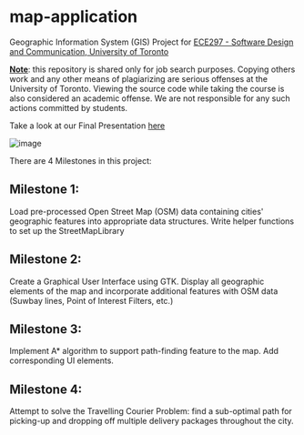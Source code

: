 # map-application
Geographic Information System (GIS) Project for [ECE297 - Software Design and Communication, University of Toronto](https://exams.skule.ca/exams/ECE297H1_20211_651622810357syllabus.pdf)

<b><ins>Note</ins></b>: this repository is shared only for job search purposes. Copying others work and any other means of plagiarizing are serious offenses at the University of Toronto. Viewing the source code while taking the course is also considered an academic offense. We are not responsible for any such actions committed by students.

Take a look at our Final Presentation [here](https://docs.google.com/presentation/d/1JwBw1Ba6oGBfa2be1LEtnXdPn5XN4cSdRIS5KA9OF58/edit#slide=id.g23b65494bde_137_263)

![image](https://user-images.githubusercontent.com/108838237/235533905-75917550-a16a-4b74-bf5c-5350cc3a994e.png)

There are 4 Milestones in this project:

## Milestone 1: 
Load pre-processed Open Street Map (OSM) data containing cities' geographic features into appropriate data structures. Write helper functions to set up the StreetMapLibrary

## Milestone 2:
Create a Graphical User Interface using GTK. Display all geographic elements of the map and incorporate additional features with OSM data  (Suwbay lines, Point of Interest Filters, etc.)

## Milestone 3:
Implement A* algorithm to support path-finding feature to the map. Add corresponding UI elements.

## Milestone 4:
Attempt to solve the Travelling Courier Problem: find a sub-optimal path for picking-up and dropping off multiple delivery packages throughout the city.

